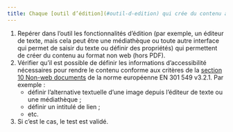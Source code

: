 ```yaml
---
title: Chaque [outil d’édition](#outil-d-edition) qui crée du contenu au format non web (hors PDF) permet-il de définir les [informations d’accessibilité](#information-d-accessibilite) nécessaires pour créer un contenu conforme aux critères de la [section 10 <span lang="en">Non-web documents</span>](https://www.etsi.org/deliver/etsi_en/301500_301599/301549/03.02.01_60/en_301549v030201p.pdf#page=52) de la norme européenne EN 301 549 v3.2.1 ?
---
```

1. Repérer dans l’outil les fonctionnalités d’édition (par exemple, un éditeur de texte, mais cela peut être une médiathèque ou toute autre interface qui permet de saisir du texte ou définir des propriétés) qui permettent de créer du contenu au format non web (hors PDF).
2. Vérifier qu’il est possible de définir les informations d’accessibilité nécessaires pour rendre le contenu conforme aux critères de la [section 10 <span lang="en">Non-web documents</span>](https://www.etsi.org/deliver/etsi_en/301500_301599/301549/03.02.01_60/en_301549v030201p.pdf#page=52) de la norme européenne EN 301 549 v3.2.1. Par exemple : 
	- définir l’alternative textuelle d’une image depuis l’éditeur de texte ou une médiathèque ;
	- définir un intitulé de lien ;
	- etc.
3. Si c’est le cas, le test est validé.